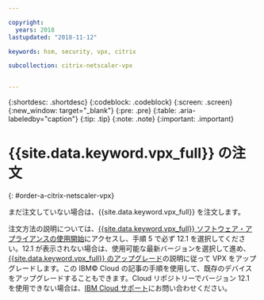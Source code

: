 ```yaml
---

copyright:
  years: 2018
lastupdated: "2018-11-12"

keywords: hsm, security, vpx, citrix

subcollection: citrix-netscaler-vpx


---
```


{:shortdesc: .shortdesc}
{:codeblock: .codeblock}
{:screen: .screen}
{:new_window: target="_blank"}
{:pre: .pre}
{:table: .aria-labeledby="caption"}
{:tip: .tip}
{:note: .note}
{:important: .important}

# {{site.data.keyword.vpx_full}} の注文
{: #order-a-citrix-netscaler-vpx}

まだ注文していない場合は、{{site.data.keyword.vpx_full}} を注文します。

注文方法の説明については、[{{site.data.keyword.vpx_full}} ソフトウェア・アプライアンスの使用開始](/docs/infrastructure/citrix-netscaler-vpx?topic=citrix-netscaler-vpx-getting-started-with-citrix-netscaler-vpx-software-appliance)にアクセスし、手順 5 で必ず 12.1 を選択してください。12.1 が表示されない場合は、使用可能な最新バージョンを選択して進め、[{{site.data.keyword.vpx_full}} のアップグレード](/docs/infrastructure/citrix-netscaler-vpx?topic=citrix-netscaler-vpx-upgrading-your-citrix-netscaler-vpx)の説明に従って VPX をアップグレードします。この IBM© Cloud の記事の手順を使用して、既存のデバイスをアップグレードすることもできます。Cloud リポジトリーでバージョン 12.1 を使用できない場合は、[IBM Cloud サポート](/docs/get-support?topic=get-support-contacting-bluemix-support-dedicated-local)にお問い合わせください。
